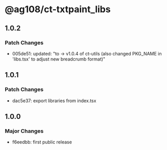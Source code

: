 # @ag108/ct-txtpaint_libs

## 1.0.2

### Patch Changes

- 005de51: updated: "to -> v1.0.4 of ct-utils (also changed PKG_NAME in 'libs.tsx' to adjust new breadcrumb format)"

## 1.0.1

### Patch Changes

- dac5e37: export libraries from index.tsx

## 1.0.0

### Major Changes

- f6eedbb: first public release

